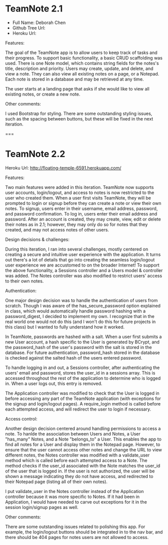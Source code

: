 # TeamNote 2.1

+ Full Name: Deborah Chen
+ Github Tree Url:
+ Heroku Url:


Features:

The goal of the TeamNote app is to allow users to keep track of tasks and their progress. To support basic functionality, a basic CRUD scaffolding was used. There is one Note model, which contains string fields for the notes's title, description and priority. Users may create, update, and delete, and view a note. They can also view all existing notes on a page, or a Notepad. Each note is stored in a database and may be retrieved at any time. 

The user starts at a landing page that asks if she would like to view all existing notes, or create a new note. 

Other comments:

I used Bootstrap for styling. There are some outstanding styling issues, such as the spacing between buttons, but these will be fixed in the next iteration. 


===

# TeamNote 2.2

Heroku Url: http://floating-temple-6591.herokuapp.com/

Features:

Two main features were added in this iteration. TeamNote now supports user accounts, login/logout, and access to notes is now restricted to the user who created them. 
When a user first visits TeamNote, they will be prompted to login or signup before they can create a note or view their own notes. To signup, users enter in their username, email address, password, and password confirmation. To log in, users enter their email address and password. After an account is created, they may create, view, edit or delete their notes as in 2.1; however, they may only do so for notes that they created, and may not access notes of other users.

Design decisions & challenges:

During this iteration, I ran into several challenges, mostly centered on creating a secure and intuitive user experience with the application. It turns out there's a lot of details that go into creating the seamless login/logout user experience we are accustomed to on the broader Internet! To support the above functionality, a Sessions controller and a Users model & controller was added. The Notes controller was also modified to restrict users' access to their own notes. 

Authentication:

One major design decision was to handle the authentication of users from scratch. Though I was aware of the has_secure_password option explained in class, which would automatically handle password hashing with a password_digest, I decided to implement my own. I recognize that in the real world one would not do this (and I won't do this for future projects in this class) but I wanted to fully understand how it worked. 

In TeamNote, passwords are hashed with a salt. When a user first submits a new User account, a hash specific to the User is generated by BCrypt, and the password_hash of the user's password with the salt is stored in the database. For future authentication, password_hash stored in the database is checked against the salted hash of the users entered password. 

To handle logging in and out, a Sessions controller, after authenticating the users' email and password, stores the user_id in a sessions array. This is accessed throughout the rest of the application to determine who is logged in. When a user logs out, this entry is removed. 

The Application controller was modified to check that the User is logged in before accessing any part of the TeamNote application (with exceptions for the signup and login/logout pages). A require_login method is called before each attempted access, and will redirect the user to login if necessary. 

Access control:

Another design decision centered around handling permissions to access a note. To hanlde the association between Users and Notes, a User "has_many" Notes, and a Note "belongs_to" a User. This enables the app to find all notes for a User and display them in the Notepad page. However, to ensure that the user cannot access other notes and change the URL to view different notes, the Notes controller was modified with a validate_user method which is called before each attempted access to a Note. The method checks if the user_id associated with the Note matches the user_id of the user that is logged in. If the user is not authorized, the user will be shown a message indicating they do not have access, and redirected to their Notepad page (listing all of their own notes). 

I put validate_user in the Notes controller instead of the Application controller because it was more specific to Notes. If it had been in Application, I would have needed to carve out exceptions for it in the session login/signup pages as well. 

Other comments:

There are some outstanding issues related to polishing this app. For example, the login/logout buttons should be integrated in to the nav bar, and there should be 404 pages for notes users are not allowed to access.  